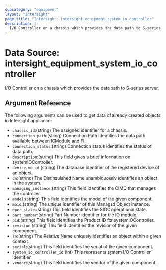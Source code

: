 ```yaml
---
subcategory: "equipment"
layout: "intersight"
page_title: "Intersight: intersight_equipment_system_io_controller"
description: |-
  I/O Controller on a chassis which provides the data path to S-series server.
---
```


# Data Source: intersight_equipment_system_io_controller
I/O Controller on a chassis which provides the data path to S-series server.
## Argument Reference
The following arguments can be used to get data of already created objects in Intersight appliance:
* `chassis_id`:(string) The assigned identifier for a chassis. 
* `connection_path`:(string) Connection Path identifies the data path available between IOModule and FI. 
* `connection_status`:(string) Connection status identifies the status of data path. 
* `description`:(string) This field gives a brief information on systemIOController. 
* `device_mo_id`:(string) The database identifier of the registered device of an object. 
* `dn`:(string) The Distinguished Name unambiguously identifies an object in the system. 
* `managing_instance`:(string) This field identifies the CIMC that manages the controller. 
* `model`:(string) This field identifies the model of the given component. 
* `moid`:(string) The unique identifier of this Managed Object instance. 
* `oper_state`:(string) This field identifies the SIOC operational state. 
* `part_number`:(string) Part Number identifier for the IO module. 
* `pid`:(string) This field identifies the Product ID for systemIOController. 
* `revision`:(string) This field identifies the revision of the given component. 
* `rn`:(string) The Relative Name uniquely identifies an object within a given context. 
* `serial`:(string) This field identifies the serial of the given component. 
* `system_io_controller_id`:(int) This represents system I/O Controller identifier. 
* `vendor`:(string) This field identifies the vendor of the given component. 
